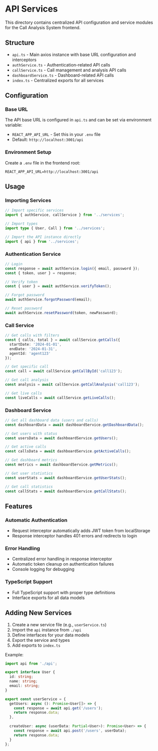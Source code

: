 # API Services

This directory contains centralized API configuration and service modules for the Call Analysis System frontend.

## Structure

- `api.ts` - Main axios instance with base URL configuration and interceptors
- `authService.ts` - Authentication-related API calls
- `callService.ts` - Call management and analysis API calls
- `dashboardService.ts` - Dashboard-related API calls
- `index.ts` - Centralized exports for all services

## Configuration

### Base URL
The API base URL is configured in `api.ts` and can be set via environment variable:
- `REACT_APP_API_URL` - Set this in your `.env` file
- Default: `http://localhost:3001/api`

### Environment Setup
Create a `.env` file in the frontend root:
```
REACT_APP_API_URL=http://localhost:3001/api
```

## Usage

### Importing Services
```typescript
// Import specific services
import { authService, callService } from '../services';

// Import types
import type { User, Call } from '../services';

// Import the API instance directly
import { api } from '../services';
```

### Authentication Service
```typescript
// Login
const response = await authService.login({ email, password });
const { token, user } = response;

// Verify token
const { user } = await authService.verifyToken();

// Forgot password
await authService.forgotPassword(email);

// Reset password
await authService.resetPassword(token, newPassword);
```

### Call Service
```typescript
// Get calls with filters
const { calls, total } = await callService.getCalls({
  startDate: '2024-01-01',
  endDate: '2024-01-31',
  agentId: 'agent123'
});

// Get specific call
const call = await callService.getCallById('call123');

// Get call analysis
const analysis = await callService.getCallAnalysis('call123');

// Get live calls
const liveCalls = await callService.getLiveCalls();
```

### Dashboard Service
```typescript
// Get all dashboard data (users and calls)
const dashboardData = await dashboardService.getDashboardData();

// Get users with status
const usersData = await dashboardService.getUsers();

// Get active calls
const callsData = await dashboardService.getActiveCalls();

// Get dashboard metrics
const metrics = await dashboardService.getMetrics();

// Get user statistics
const userStats = await dashboardService.getUserStats();

// Get call statistics
const callStats = await dashboardService.getCallStats();
```

## Features

### Automatic Authentication
- Request interceptor automatically adds JWT token from localStorage
- Response interceptor handles 401 errors and redirects to login

### Error Handling
- Centralized error handling in response interceptor
- Automatic token cleanup on authentication failures
- Console logging for debugging

### TypeScript Support
- Full TypeScript support with proper type definitions
- Interface exports for all data models

## Adding New Services

1. Create a new service file (e.g., `userService.ts`)
2. Import the `api` instance from `./api`
3. Define interfaces for your data models
4. Export the service and types
5. Add exports to `index.ts`

Example:
```typescript
import api from './api';

export interface User {
  id: string;
  name: string;
  email: string;
}

export const userService = {
  getUsers: async (): Promise<User[]> => {
    const response = await api.get('/users');
    return response.data;
  },
  
  createUser: async (userData: Partial<User>): Promise<User> => {
    const response = await api.post('/users', userData);
    return response.data;
  }
};
```
